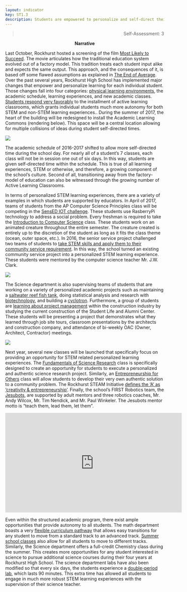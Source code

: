 ```yaml
---
layout: indicator
key: ST1.3
description: Students are empowered to personalize and self-direct their STEM learning experiences supported by STEM educators who facilitate their learning.
---
```

<blockquote align="right"> Self-Assessment: 3</blockquote>
<p align="center">
<b>Narrative</b>
</p>

Last October, Rockhurst hosted a screening of the film [Most Likely to Succeed](http://steam.rockhursths.edu/2016/10/06/MLTS.html). The movie articulates how the traditional education system evolved out of a factory model. This tradition treats each student input alike and expects the same output. This approach, and the consequences of it, is based off some flawed assumptions as explained in [The End of Average](http://www.toddrose.com/endofaverage/). Over the past several years, Rockhurst High School has implemented major changes that empower and personalize learning for each individual student.  Those changes fall into four categories: [physical learning environments](https://youtu.be/NQZR4IjBjlg), the academic schedule, learning experiences, and new academic classes. [Students respond very favorably](http://steam.rockhursths.edu/2016/05/09/Perceptions-of-the-Active-Learning-Classrooms.html) to the installment of active learning classrooms, which grants individual students much more autonomy for both STEM and non-STEM learning experiences.. During the summer of 2017, the heart of the building will be redesigned to install the Academic Learning Commons (rendering below). This space will be a central location allowing for multiple collisions of ideas during student self-directed times.

<div class="flex-wrapper">
  <img src="{{ site.baseurl }}/img/indicators/st1.3a.jpg">
</div>

The academic schedule of 2016-2017 shifted to allow more self-directed time during the school day. For nearly all of a student’s 7 classes, each class will not be in session one out of six days. In this way, students are given self-directed time within the schedule. This is true of all learning experiences, STEM or otherwise, and therefore, a growing component of the school’s culture. Second of all, transitioning away from the factory-model of education can also be witnessed through the growing number of Active Learning Classrooms. 

In terms of personalized STEM learning experiences, there are a variety of examples in which students are supported by educators. In April of 2017, teams of students from the AP Computer Science Principles class will be competing in the [SensED IOT challenge](http://www.kcsocialinnovation.org/sensed/). These students use RasberryPi technology to address a social problem. Every freshman is required to take the [Introduction to Computer Science](http://steam.rockhursths.edu/2016/07/01/Intro-to-CS-Down.html) class. These students work on an animated creature throughout the entire semester. The creature created is entirely up to the discretion of the student as long as it fits the class theme (ocean, outer space, etc.). In 2016, the senior service project challenged two teams of students to [take STEM skills and apply them to their community service requirement](http://steam.rockhursths.edu/2016/02/16/Service-Learning-at-Don-Bosco.html). In this way, the school turned an existing community service project into a personalized STEM learning experience. These students were mentored by the computer science teacher Mr. J.W. Clark.

<div class="flex-wrapper">
  <img src="{{ site.baseurl }}/img/team-of-eight.jpg">
</div>

The Science department is also supervising teams of students that are working on a variety of personalized academic projects such as maintaining a [saltwater reef fish tank](http://steam.rockhursths.edu/2017/02/11/Learning-to-lead-from-a-Reef-Tank.html), doing statistical analysis and research with [biotechnology](http://steam.rockhursths.edu/2017/02/22/BioTech.html), and building a [cyclotron](http://steam.rockhursths.edu/2017/03/08/First-Cyclotron-in-KC.html). Furthermore, a group of students are [learning about project management](http://steam.rockhursths.edu/2017/02/12/Building-Engineers-from-the-ground-up.html) within the construction industry by studying the current construction of the Student Life and Alumni Center. These students will be presenting a project that demonstrates what they learned through job site tours, classroom presentations by the architects and construction company, and attendance of bi-weekly OAC (Owner, Architect, Contractor) meetings. 

<div class="flex-wrapper">
  <img src="{{ site.baseurl }}/img/JE-Dunn-Inside.jpg">
</div>


Next year, several new classes will be launched that specifically focus on providing an opportunity for STEM related personalized learning experiences. The [Fundamentals of Science Research](https://docs.google.com/document/d/14B8LvJySYbBbJaVf3koHQjMEQvKbGGYjQpxeDrP3UOc/edit?usp=sharing) class is specifically designed to create an opportunity for students to execute a personalized and authentic science research project. Similarly, an [Entrepreneurship for Others](https://docs.google.com/document/d/1B1e-yc6cW-f6wbA_ommghdK-12c5ZJeq8EKatUq9VE4/edit?usp=sharing) class will allow students to develop their very own authentic solution to a community problem. The Rockhurst STEAM Initiative [defines the ‘A’ as ‘creativity & entrepreneurship’](http://steam.rockhursths.edu/2015/06/07/Why-Put-the-A-in-STEAM.html). Finally, the school’s FIRST Robotics team, the [Jesubots](http://steam.rockhursths.edu/2015/10/15/Gearing-Up-For-Competitive-Robotics.html), are supported by adult mentors and three robotics coaches, Mr. Andy Wilcox, Mr. Tim Nendick, and Mr. Paul Winkeler. The Jesubots mentor motto is “teach them, lead them, let them”. 

<iframe width="560" height="315" src="https://www.youtube.com/embed/uolP7nc644w" frameborder="0" allowfullscreen></iframe>


Even within the structured academic program, there exist ample opportunities that provide autonomy to all students. The math department boasts a very [flexible curriculum pathway](https://drive.google.com/file/d/0B1-JIRrX_4I5ODdCLW5xZEN5c3M/view?usp=sharing) that allows easy transitions for any student to move from a standard track to an advanced track. [Summer school classes](https://www.rockhursths.edu/academics---summer-school-and-camps) also allow for all students to move to different tracks. Similarly, the Science department offers a full-credit Chemistry class during the summer. This creates more opportunities for any student interested in science to pursue additional science courses during their four years at Rockhurst High School. The science department labs have also been modified so that every six days, the students experience a [double-period lab](http://steam.rockhursths.edu/2017/01/26/Increasing-Laboratory-Time.html), which lasts 90 minutes. This extra time has allowed all students to engage in much more robust STEM learning experiences with the supervision of their science teacher.

